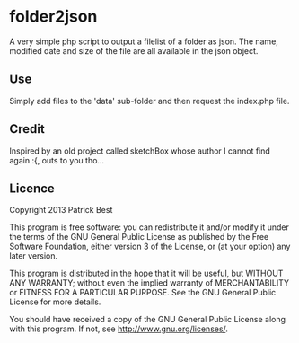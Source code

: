 folder2json
===========

A very simple php script to output a filelist of a folder as json. The name, modified date and size of the file are all available in the json object.


Use
---

Simply add files to the 'data' sub-folder and then request the index.php file.


Credit
------

Inspired by an old project called sketchBox whose author I cannot find again :{, outs to you tho...


Licence
-------

Copyright 2013 Patrick Best

This program is free software: you can redistribute it and/or modify it under the terms of the GNU General Public License as published by the Free Software Foundation, either version 3 of the License, or (at your option) any later version.

This program is distributed in the hope that it will be useful, but WITHOUT ANY WARRANTY; without even the implied warranty of MERCHANTABILITY or FITNESS FOR A PARTICULAR PURPOSE.  See the GNU General Public License for more details.

You should have received a copy of the GNU General Public License along with this program.  If not, see <http://www.gnu.org/licenses/>.